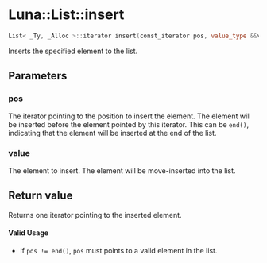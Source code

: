# Luna::List::insert

```c++
List< _Ty, _Alloc >::iterator insert(const_iterator pos, value_type &&value)
```

Inserts the specified element to the list. 



## Parameters
### pos
The iterator pointing to the position to insert the element. The element will be inserted before the element pointed by this iterator. This can be `end()`, indicating that the element will be inserted at the end of the list. 

### value
The element to insert. The element will be move-inserted into the list. 

## Return value
Returns one iterator pointing to the inserted element. 

#### Valid Usage
* If `pos != end()`, `pos` must points to a valid element in the list. 

